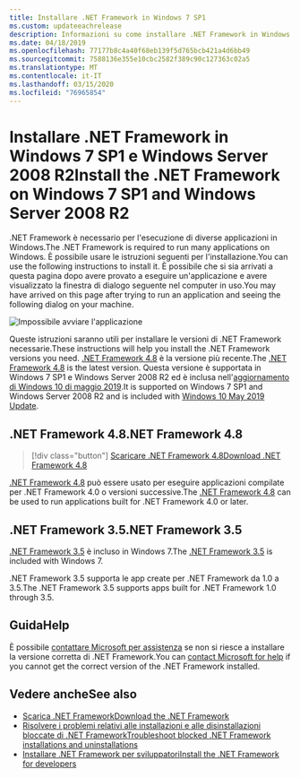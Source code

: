 ```yaml
---
title: Installare .NET Framework in Windows 7 SP1
ms.custom: updateeachrelease
description: Informazioni su come installare .NET Framework in Windows 7 SP1.
ms.date: 04/18/2019
ms.openlocfilehash: 77177b8c4a40f68eb139f5d765bcb421a4d6bb49
ms.sourcegitcommit: 7588136e355e10cbc2582f389c90c127363c02a5
ms.translationtype: MT
ms.contentlocale: it-IT
ms.lasthandoff: 03/15/2020
ms.locfileid: "76965854"
---
```

# <a name="install-the-net-framework-on-windows-7-sp1-and-windows-server-2008-r2"></a><span data-ttu-id="aaf02-103">Installare .NET Framework in Windows 7 SP1 e Windows Server 2008 R2</span><span class="sxs-lookup"><span data-stu-id="aaf02-103">Install the .NET Framework on Windows 7 SP1 and Windows Server 2008 R2</span></span>

<span data-ttu-id="aaf02-104">.NET Framework è necessario per l'esecuzione di diverse applicazioni in Windows.</span><span class="sxs-lookup"><span data-stu-id="aaf02-104">The .NET Framework is required to run many applications on Windows.</span></span> <span data-ttu-id="aaf02-105">È possibile usare le istruzioni seguenti per l'installazione.</span><span class="sxs-lookup"><span data-stu-id="aaf02-105">You can use the following instructions to install it.</span></span> <span data-ttu-id="aaf02-106">È possibile che si sia arrivati a questa pagina dopo avere provato a eseguire un'applicazione e avere visualizzato la finestra di dialogo seguente nel computer in uso.</span><span class="sxs-lookup"><span data-stu-id="aaf02-106">You may have arrived on this page after trying to run an application and seeing the following dialog on your machine.</span></span>

![Impossibile avviare l'applicazione](./media/this-application-could-not-be-started.png)

<span data-ttu-id="aaf02-108">Queste istruzioni saranno utili per installare le versioni di .NET Framework necessarie.</span><span class="sxs-lookup"><span data-stu-id="aaf02-108">These instructions will help you install the .NET Framework versions you need.</span></span> <span data-ttu-id="aaf02-109">[.NET Framework 4.8](https://github.com/Microsoft/dotnet/tree/master/releases/net48) è la versione più recente.</span><span class="sxs-lookup"><span data-stu-id="aaf02-109">The [.NET Framework 4.8](https://github.com/Microsoft/dotnet/tree/master/releases/net48) is the latest version.</span></span> <span data-ttu-id="aaf02-110">Questa versione è supportata in Windows 7 SP1 e Windows Server 2008 R2 ed è inclusa nell'[aggiornamento di Windows 10 di maggio 2019](https://support.microsoft.com/help/4028685/windows-10-get-the-update).</span><span class="sxs-lookup"><span data-stu-id="aaf02-110">It is supported on Windows 7 SP1 and Windows Server 2008 R2 and is included with [Windows 10 May 2019 Update](https://support.microsoft.com/help/4028685/windows-10-get-the-update).</span></span>

## <a name="net-framework-48"></a><span data-ttu-id="aaf02-111">.NET Framework 4.8</span><span class="sxs-lookup"><span data-stu-id="aaf02-111">.NET Framework 4.8</span></span>

> [!div class="button"]
> [<span data-ttu-id="aaf02-112">Scaricare .NET Framework 4.8</span><span class="sxs-lookup"><span data-stu-id="aaf02-112">Download .NET Framework 4.8</span></span>](https://dotnet.microsoft.com/download/dotnet-framework/net48)

<span data-ttu-id="aaf02-113">[.NET Framework 4.8](https://github.com/Microsoft/dotnet/tree/master/releases/net48) può essere usato per eseguire applicazioni compilate per .NET Framework 4.0 o versioni successive.</span><span class="sxs-lookup"><span data-stu-id="aaf02-113">The [.NET Framework 4.8](https://github.com/Microsoft/dotnet/tree/master/releases/net48) can be used to run applications built for .NET Framework 4.0 or later.</span></span>

## <a name="net-framework-35"></a><span data-ttu-id="aaf02-114">.NET Framework 3.5</span><span class="sxs-lookup"><span data-stu-id="aaf02-114">.NET Framework 3.5</span></span>

<span data-ttu-id="aaf02-115">[.NET Framework 3.5](https://dotnet.microsoft.com/download/dotnet-framework/net35-sp1) è incluso in Windows 7.</span><span class="sxs-lookup"><span data-stu-id="aaf02-115">The [.NET Framework 3.5](https://dotnet.microsoft.com/download/dotnet-framework/net35-sp1) is included with Windows 7.</span></span>

<span data-ttu-id="aaf02-116">.NET Framework 3.5 supporta le app create per .NET Framework da 1.0 a 3.5.</span><span class="sxs-lookup"><span data-stu-id="aaf02-116">The .NET Framework 3.5 supports apps built for .NET Framework 1.0 through 3.5.</span></span>

## <a name="help"></a><span data-ttu-id="aaf02-117">Guida</span><span class="sxs-lookup"><span data-stu-id="aaf02-117">Help</span></span>

<span data-ttu-id="aaf02-118">È possibile [contattare Microsoft per assistenza](mailto:dotnet-install-help@service.microsoft.com?subject=Install-Help) se non si riesce a installare la versione corretta di .NET Framework.</span><span class="sxs-lookup"><span data-stu-id="aaf02-118">You can [contact Microsoft for help](mailto:dotnet-install-help@service.microsoft.com?subject=Install-Help) if you cannot get the correct version of the .NET Framework installed.</span></span>

## <a name="see-also"></a><span data-ttu-id="aaf02-119">Vedere anche</span><span class="sxs-lookup"><span data-stu-id="aaf02-119">See also</span></span>

- [<span data-ttu-id="aaf02-120">Scarica .NET Framework</span><span class="sxs-lookup"><span data-stu-id="aaf02-120">Download the .NET Framework</span></span>](https://dotnet.microsoft.com/download)
- [<span data-ttu-id="aaf02-121">Risolvere i problemi relativi alle installazioni e alle disinstallazioni bloccate di .NET Framework</span><span class="sxs-lookup"><span data-stu-id="aaf02-121">Troubleshoot blocked .NET Framework installations and uninstallations</span></span>](troubleshoot-blocked-installations-and-uninstallations.md)
- [<span data-ttu-id="aaf02-122">Installare .NET Framework per sviluppatori</span><span class="sxs-lookup"><span data-stu-id="aaf02-122">Install the .NET Framework for developers</span></span>](guide-for-developers.md)
